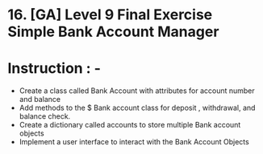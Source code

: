 # 16. [GA] Level 9 Final Exercise Simple Bank Account Manager
# Instruction : - 
- Create a class called Bank Account with attributes for account number and balance 
- Add methods to the $ Bank account class for deposit , withdrawal, and balance check.
- Create a dictionary called accounts to store multiple Bank account objects
- Implement a user interface to interact with the Bank Account Objects

